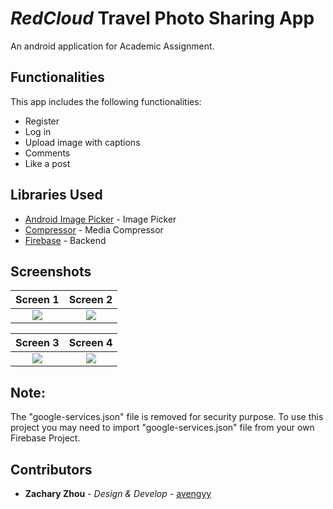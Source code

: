# *RedCloud* Travel Photo Sharing App

An android application for Academic Assignment.

## Functionalities

This app includes the following functionalities:
- Register
- Log in
- Upload image with captions
- Comments
- Like a post

## Libraries Used

- [Android Image Picker](https://github.com/esafirm/android-image-picker) - Image Picker
- [Compressor](https://github.com/zetbaitsu/Compressor) - Media Compressor
- [Firebase](https://firebase.google.com/) - Backend

## Screenshots

Screen 1                    |  Screen 2
:-------------------------:|:-------------------------:
![](https://github.com/avengyy/Native-Android-RedCloud/blob/master/ExampleScreens/screen1.jpeg)  |  ![](https://github.com/avengyy/Native-Android-RedCloud/blob/master/ExampleScreens/screen2.jpeg)

Screen 3                   |  Screen 4
:-------------------------:|:-------------------------:
![](https://github.com/avengyy/Native-Android-RedCloud/blob/master/ExampleScreens/screen3.jpeg)  |  ![](https://github.com/avengyy/Native-Android-RedCloud/blob/master/ExampleScreens/screen4.jpeg)


## Note:

The "google-services.json" file is removed for security purpose. To use this project you may need to import "google-services.json" file from your own Firebase Project.



## Contributors

- **Zachary Zhou** - _Design & Develop_ - [avengyy](https://github.com/avengyy)

